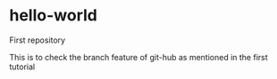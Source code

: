 # hello-world
First repository

This is to check the branch feature of git-hub as mentioned in the first tutorial
